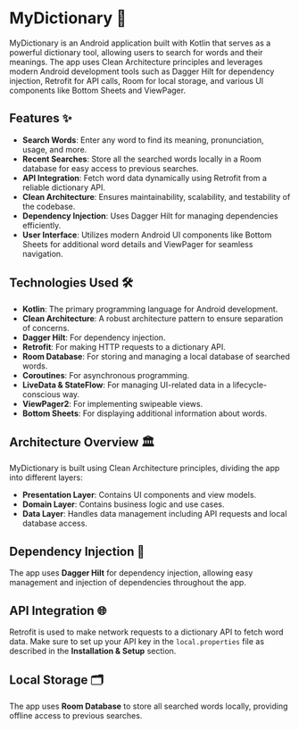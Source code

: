 # MyDictionary 📖

MyDictionary is an Android application built with Kotlin that serves as a powerful dictionary tool, allowing users to search for words and their meanings. The app uses Clean Architecture principles and leverages modern Android development tools such as Dagger Hilt for dependency injection, Retrofit for API calls, Room for local storage, and various UI components like Bottom Sheets and ViewPager.

## Features ✨

- **Search Words**: Enter any word to find its meaning, pronunciation, usage, and more.
- **Recent Searches**: Store all the searched words locally in a Room database for easy access to previous searches.
- **API Integration**: Fetch word data dynamically using Retrofit from a reliable dictionary API.
- **Clean Architecture**: Ensures maintainability, scalability, and testability of the codebase.
- **Dependency Injection**: Uses Dagger Hilt for managing dependencies efficiently.
- **User Interface**: Utilizes modern Android UI components like Bottom Sheets for additional word details and ViewPager for seamless navigation.

## Technologies Used 🛠️

- **Kotlin**: The primary programming language for Android development.
- **Clean Architecture**: A robust architecture pattern to ensure separation of concerns.
- **Dagger Hilt**: For dependency injection.
- **Retrofit**: For making HTTP requests to a dictionary API.
- **Room Database**: For storing and managing a local database of searched words.
- **Coroutines**: For asynchronous programming.
- **LiveData & StateFlow**: For managing UI-related data in a lifecycle-conscious way.
- **ViewPager2**: For implementing swipeable views.
- **Bottom Sheets**: For displaying additional information about words.

## Architecture Overview 🏛️

MyDictionary is built using Clean Architecture principles, dividing the app into different layers:

- **Presentation Layer**: Contains UI components and view models.
- **Domain Layer**: Contains business logic and use cases.
- **Data Layer**: Handles data management including API requests and local database access.

## Dependency Injection 🔗

The app uses **Dagger Hilt** for dependency injection, allowing easy management and injection of dependencies throughout the app.

## API Integration 🌐

Retrofit is used to make network requests to a dictionary API to fetch word data. Make sure to set up your API key in the `local.properties` file as described in the **Installation & Setup** section.

## Local Storage 🗂️

The app uses **Room Database** to store all searched words locally, providing offline access to previous searches.


